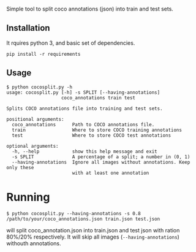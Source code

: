 Simple tool to split coco annotations (json) into train and test sets.

## Installation

It rquires python 3, and basic set of dependencies.

```
pip install -r requirements
```

## Usage

```
$ python cocosplit.py -h
usage: cocosplit.py [-h] -s SPLIT [--having-annotations]
                    coco_annotations train test

Splits COCO annotations file into training and test sets.

positional arguments:
  coco_annotations      Path to COCO annotations file.
  train                 Where to store COCO training annotations
  test                  Where to store COCO test annotations

optional arguments:
  -h, --help            show this help message and exit
  -s SPLIT              A percentage of a split; a number in (0, 1)
  --having-annotations  Ignore all images without annotations. Keep only these
                        with at least one annotation
```

# Running

```
$ python cocosplit.py --having-annotations -s 0.8 /path/to/your/coco_annotations.json train.json test.json
```

will split coco_annotation.json into train.json and test json with ration 80%/20% respectively. It will skip all
images (``--having-annotations``) withouth annotations.
